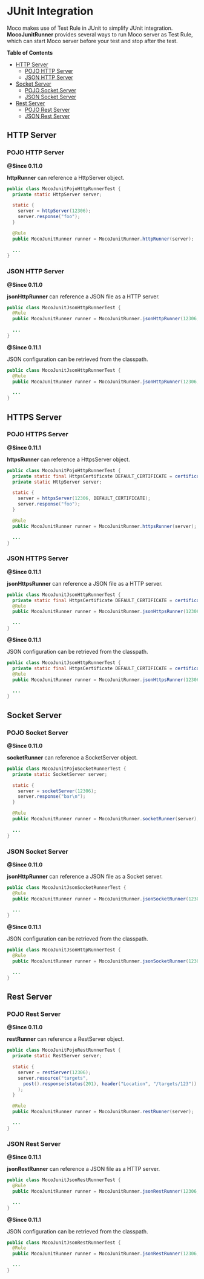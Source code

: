 # JUnit Integration

Moco makes use of Test Rule in JUnit to simplify JUnit integration. **MocoJunitRunner** provides several ways to run Moco server as Test Rule, which can start Moco server before your test and stop after the test.

**Table of Contents**

* [HTTP Server](#http-server)
  * [POJO HTTP Server](#pojo-http-server)
  * [JSON HTTP Server](#json-http-server)
* [Socket Server](#socket-server)
  * [POJO Socket Server](#pojo-socket-server)
  * [JSON Socket Server](#json-socket-server)
* [Rest Server](#rest-server)
  * [POJO Rest Server](#pojo-rest-server)
  * [JSON Rest Server](#json-rest-server)

## HTTP Server

### POJO HTTP Server

**@Since 0.11.0**

**httpRunner** can reference a HttpServer object.

```java
public class MocoJunitPojoHttpRunnerTest {
  private static HttpServer server;

  static {
    server = httpServer(12306);
    server.response("foo");
  }

  @Rule
  public MocoJunitRunner runner = MocoJunitRunner.httpRunner(server);
  
  ...
}
```

### JSON HTTP Server

**@Since 0.11.0**

**jsonHttpRunner** can reference a JSON file as a HTTP server.

```java
public class MocoJunitJsonHttpRunnerTest {
  @Rule
  public MocoJunitRunner runner = MocoJunitRunner.jsonHttpRunner(12306, "foo.json");
  
  ...
}
```

**@Since 0.11.1**

JSON configuration can be retrieved from the classpath.

```java
public class MocoJunitJsonHttpRunnerTest {
  @Rule
  public MocoJunitRunner runner = MocoJunitRunner.jsonHttpRunner(12306, Moco.pathResource("foo.json"));

  ...
}
```

## HTTPS Server

### POJO HTTPS Server

**@Since 0.11.1**

**httpsRunner** can reference a HttpsServer object.

```java
public class MocoJunitPojoHttpRunnerTest {
  private static final HttpsCertificate DEFAULT_CERTIFICATE = certificate(pathResource("cert.jks"), "mocohttps", "mocohttps");
  private static HttpServer server;

  static {
    server = httpsServer(12306, DEFAULT_CERTIFICATE);
    server.response("foo");
  }

  @Rule
  public MocoJunitRunner runner = MocoJunitRunner.httpsRunner(server);

  ...
}
```

### JSON HTTPS Server

**@Since 0.11.1**

**jsonHttpsRunner** can reference a JSON file as a HTTP server.

```java
public class MocoJunitJsonHttpRunnerTest {
  private static final HttpsCertificate DEFAULT_CERTIFICATE = certificate(pathResource("cert.jks"), "mocohttps", "mocohttps");
  @Rule
  public MocoJunitRunner runner = MocoJunitRunner.jsonHttpsRunner(12306, "foo.json", DEFAULT_CERTIFICATE);

  ...
}
```

**@Since 0.11.1**

JSON configuration can be retrieved from the classpath.

```java
public class MocoJunitJsonHttpRunnerTest {
  private static final HttpsCertificate DEFAULT_CERTIFICATE = certificate(pathResource("cert.jks"), "mocohttps", "mocohttps");
  @Rule
  public MocoJunitRunner runner = MocoJunitRunner.jsonHttpsRunner(12306, Moco.pathResource("foo.json"), DEFAULT_CERTIFICATE);

  ...
}
```

## Socket Server

### POJO Socket Server

**@Since 0.11.0**

**socketRunner** can reference a SocketServer object.

```java
public class MocoJunitPojoSocketRunnerTest {
  private static SocketServer server;

  static {
    server = socketServer(12306);
    server.response("bar\n");
  }

  @Rule
  public MocoJunitRunner runner = MocoJunitRunner.socketRunner(server);
  
  ...
}
```

### JSON Socket Server

**@Since 0.11.0**

**jsonHttpRunner** can reference a JSON file as a Socket server.

```java
public class MocoJunitJsonSocketRunnerTest {
  @Rule
  public MocoJunitRunner runner = MocoJunitRunner.jsonSocketRunner(12306, "foo.json");

  ...
}
```

**@Since 0.11.1**

JSON configuration can be retrieved from the classpath.

```java
public class MocoJunitJsonHttpRunnerTest {
  @Rule
  public MocoJunitRunner runner = MocoJunitRunner.jsonSocketRunner(12306, Moco.pathResource("foo.json"));

  ...
}
```

## Rest Server

### POJO Rest Server

**@Since 0.11.0**

**restRunner** can reference a RestServer object.

```java
public class MocoJunitPojoRestRunnerTest {
  private static RestServer server;

  static {
    server = restServer(12306);
    server.resource("targets",
      post().response(status(201), header("Location", "/targets/123"))
    );
  }

  @Rule
  public MocoJunitRunner runner = MocoJunitRunner.restRunner(server);

  ...
}
```

### JSON Rest Server

**@Since 0.11.1**

**jsonRestRunner** can reference a JSON file as a HTTP server.

```java
public class MocoJunitJsonRestRunnerTest {
  @Rule
  public MocoJunitRunner runner = MocoJunitRunner.jsonRestRunner(12306, "rest.json");

  ...
}
```

**@Since 0.11.1**

JSON configuration can be retrieved from the classpath.

```java
public class MocoJunitJsonRestRunnerTest {
  @Rule
  public MocoJunitRunner runner = MocoJunitRunner.jsonRestRunner(12306, Moco.pathResource("foo.json"));

  ...
}
```
